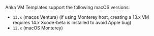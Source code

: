 Anka VM Templates support the following macOS versions:

- `13.x` (macos Ventura) (if using Monterey host, creating a 13.x VM requires 14.x Xcode-beta is installed to avoid Apple bug)
- `12.x` (macOS Monterey)
